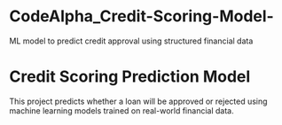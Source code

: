 # CodeAlpha_Credit-Scoring-Model-
ML model to predict credit approval using structured financial data
# Credit Scoring Prediction Model 
This project predicts whether a loan will be approved or rejected using machine learning models trained on real-world financial data.
